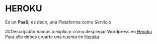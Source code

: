 # HEROKU
Es un **PaaS**; es decir, una Plataforma como Servicio

##Descripción
Vamos a explicar cómo desplegar Wordpress en [Heroku](https://www.heroku.com/)
Para ello debes crearte una cuenta en [Heroku](https://www.heroku.com/)
